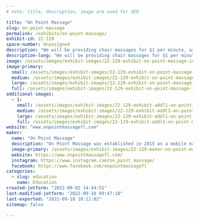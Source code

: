 ```yaml
---
# note: title, description, image are used for SEO

title: "On Point Massage"
slug: on-point-massage
permalink: /exhibits/on-point-massage/
exhibit-id: 22-129
space-number: Unassigned
description: "We will be providing chair massages for $1 per minute, as well as having a prize wheel for makers."
description-long: "We will be providing chair massages for $1 per minute. For younger makers, we will have a prize wheel to spin. We will also be giving away two 1-hour massages each day. These sessions will be done at our office in Winter Park. "
image: /assets/images/exhibit-images/22-129-exhibit-on-point-massage-img-7746-large.JPG
image-primary: 
  small: /assets/images/exhibit-images/22-129-exhibit-on-point-massage-img-7746-small.JPG
  medium: /assets/images/exhibit-images/22-129-exhibit-on-point-massage-img-7746-medium.JPG
  large: /assets/images/exhibit-images/22-129-exhibit-on-point-massage-img-7746-large.JPG
  full: /assets/images/exhibit-images/22-129-exhibit-on-point-massage-img-7746-full.JPG
additional-images: 
  - 1:
    small: /assets/images/exhibit-images/22-129-exhibit-addl1-on-point-massage-img-7747-small.JPG
    medium: /assets/images/exhibit-images/22-129-exhibit-addl1-on-point-massage-img-7747-medium.JPG
    large: /assets/images/exhibit-images/22-129-exhibit-addl1-on-point-massage-img-7747-large.JPG
    full: /assets/images/exhibit-images/22-129-exhibit-addl1-on-point-massage-img-7747-full.JPG
website: "www.onpointmassagefl.com"
maker: 
  name: "On Point Massage"
  description: "On Point Massage was established in 2015 as a mobile massage company. After four years of bringing massage into clients’ homes, it was time to take the next step. In 2019 On Point Massage opened its first brick-and-mortar location in Winter Park, Florida. We are proud to provide massage services customized to each client, corporation, and event at an affordable price. "
  image-primary: /assets/images/exhibit-images/22-129-maker-on-point-massage-11960139-765311596913559-1128015743949356004-n-medium.jpg
  website: https://www.onpointmassagefl.com/
  instagram: https://www.instagram.com/on_point_massage/
  facebook: https://www.facebook.com/onpointmassagefl
categories: 
  - slug: education
    name: Education
created-jotform: "2022-09-02 14:44:51"
last-modified-jotform: "2022-09-10 09:47:18"
last-exported: "2022-09-10 10:12:02"
sitemap: false

---
```

